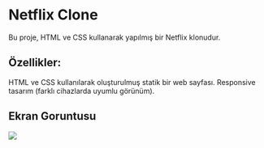 <h1>Netflix Clone</h1>

Bu proje, HTML ve CSS kullanarak yapılmış bir Netflix klonudur.

<h2>Özellikler:</h2>
HTML ve CSS kullanılarak oluşturulmuş statik bir web sayfası.
Responsive tasarım (farklı cihazlarda uyumlu görünüm).

<h2> Ekran Goruntusu</h2>

![](ekran.gif)
